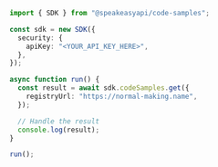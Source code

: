 <!-- Start SDK Example Usage [usage] -->
```typescript
import { SDK } from "@speakeasyapi/code-samples";

const sdk = new SDK({
  security: {
    apiKey: "<YOUR_API_KEY_HERE>",
  },
});

async function run() {
  const result = await sdk.codeSamples.get({
    registryUrl: "https://normal-making.name",
  });

  // Handle the result
  console.log(result);
}

run();

```
<!-- End SDK Example Usage [usage] -->